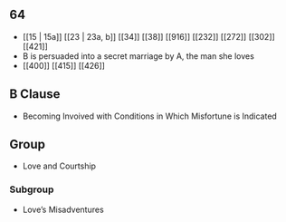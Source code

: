 ## 64
- [[15 | 15a]] [[23 | 23a, b]] [[34]] [[38]] [[916]] [[232]] [[272]] [[302]] [[421]] 
- B is persuaded into a secret marriage by A, the man she loves
- [[400]] [[415]] [[426]] 

## B Clause
- Becoming Invoived with Conditions in Which Misfortune is Indicated

## Group
- Love and Courtship

### Subgroup
- Love’s Misadventures

